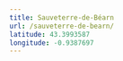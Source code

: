 ```yaml
---
title: Sauveterre-de-Béarn
url: /sauveterre-de-bearn/
latitude: 43.3993587
longitude: -0.9387697
---
```

